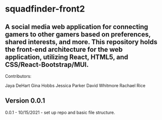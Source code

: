 # squadfinder-front2

## A social media web application for connecting gamers to other gamers based on preferences, shared interests, and more. This repository holds the front-end architecture for the web application, utilizing React, HTML5, and CSS/React-Bootstrap/MUI.

Contributors:

Jaya DeHart
Gina Hobbs
Jessica Parker
David Whitmore
Rachael Rice

## Version 0.0.1

0.0.1 - 10/15/2021 - set up repo and basic file structure.
